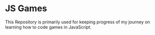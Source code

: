 # JS Games

This Repository is primarily used for keeping progress of my journey on learning how to code games in JavaScript.
